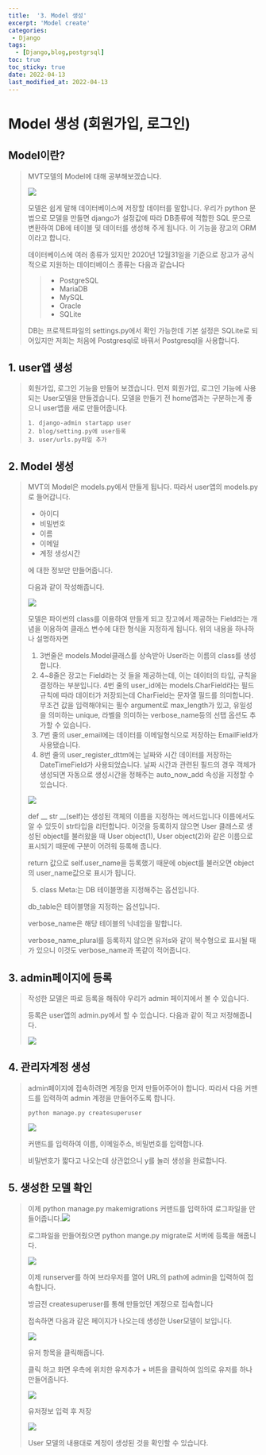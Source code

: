```yaml
---
title:  '3. Model 생성' 
excerpt: 'Model create' 
categories: 
 - Django 
tags:
  - [Django,blog,postgrsql]
toc: true
toc_sticky: true
date: 2022-04-13
last_modified_at: 2022-04-13
---
```

# Model 생성 (회원가입, 로그인)

##  Model이란?

> MVT모델의 Model에 대해 공부해보겠습니다.
>
> ![](https://img1.daumcdn.net/thumb/R1280x0/?scode=mtistory2&fname=https%3A%2F%2Fblog.kakaocdn.net%2Fdn%2Fd3wTQI%2FbtqROeURiGg%2FJhQIGJXtiDMAKUh8jxLE2K%2Fimg.jpg)
>
> 모델은 쉽게 말해 데이터베이스에 저장할 데이터를 말합니다. 우리가 python 문법으로 모델을 만들면 django가 설정값에 따라 DB종류에 적합한 SQL 문으로 변환하여 DB에 테이블 및 데이터를 생성해 주게 됩니다. 이 기능을 장고의 ORM이라고 합니다.
>
> 데이터베이스에 여러 종류가 있지만 2020년 12월31일을 기준으로 장고가 공식적으로 지원하는 데이터베이스 종류는 다음과 같습니다
>
> > - PostgreSQL
> > - MariaDB
> > - MySQL
> > - Oracle
> > - SQLite
>
> DB는 프로젝트파일의 settings.py에서 확인 가능한데 기본 설정은 SQLite로 되어있지만 저희는 처음에 Postgresql로 바꿔서 Postgresql을 사용합니다.

## 1. user앱 생성

> 회원가입, 로그인 기능을 만들어 보겠습니다. 먼저 회원가입, 로그인 기능에 사용되는 User모델을 만들겠습니다. 모델을 만들기 전 home앱과는 구분하는게 좋으니 user앱을 새로 만들어줍니다.
>
> ~~~
> 1. django-admin startapp user
> 2. blog/setting.py에 user등록
> 3. user/urls.py파일 추가
> ~~~

## 2. Model 생성

>MVT의 Model은 models.py에서 만들게 됩니다. 따라서 user앱의 models.py로 들어갑니다.
>
>- 아이디
>- 비밀번호
>- 이름
>- 이메일
>- 계정 생성시간
>
>에 대한 정보만 만들어줍니다.
>
>다음과 같이 작성해줍니다.
>
>![](https://img1.daumcdn.net/thumb/R1280x0/?scode=mtistory2&fname=https%3A%2F%2Fblog.kakaocdn.net%2Fdn%2FUY5bM%2FbtqR6uIcV3g%2FoqmJocftMK5nDU0q30LVm1%2Fimg.png)
>
>모델은 파이썬의 class를 이용하여 만들게 되고 장고에서 제공하는 Field라는 개념을 이용하여 클래스 변수에 대한 형식을 지정하게 됩니다. 위의 내용을 하나하나 설명하자면
>
>1. 3번줄은 models.Model클래스를 상속받아 User라는 이름의 class를 생성합니다.
>2. 4~8줄은 장고는 Field라는 것 들을 제공하는데, 이는 데이터의 타입, 규칙을 결정하는 부분입니다. 4번 줄의 user_id에는 models.CharField라는 필드 규칙에 따라 데이터가 저장되는데 CharField는 문자열 필드를 의미합니다. 무조건 값을 입력해야되는 필수 argument로 max_length가 있고, 유일성을 의미하는 unique, 라벨을 의미하는 verbose_name등의 선탭 옵션도 추가할 수 있습니다.
>3. 7번 줄의 user_email에는 데이터를 이메일형식으로 저장하는 EmailField가 사용됐습니다.
>4. 8번 줄의 user_register_dttm에는 날짜와 시간 데이터를 저장하는 DateTimeField가 사용되었습니다. 날짜 시간과 관련된 필드의 경우 객체가 생성되면 자동으로 생성시간을 정해주는  auto_now_add 속성을 지정할 수 있습니다.
>
>![](https://img1.daumcdn.net/thumb/R1280x0/?scode=mtistory2&fname=https%3A%2F%2Fblog.kakaocdn.net%2Fdn%2FdFuYsT%2FbtqRL4rsCYd%2FtVQrgX8VXoL6pWy5NiOwcK%2Fimg.png)
>
>def __ str __(self)는 생성된 객체의 이름을 지정하는 메서드입니다 이름에서도 알 수 있듯이 str타입을 리턴합니다. 이것을 등록하지 않으면 User 클래스로 생성된 object를 불러왔을 때 User object(1), User object(2)와 같은 이름으로 표시되기 때문에 구분이 어려워 등록해 줍니다.
>
>return 값으로 self.user_name을 등록했기 때문에 object를 불러오면 object의 user_name값으로 표시가 됩니다.
>
>5. class Meta:는 DB 테이블명을 지정해주는 옵션입니다.
>
>   db_table은 테이블명을 지정하는 옵션입니다.
>
>   verbose_name은 해당 테이블의 닉네임을 말합니다.
>
>   verbose_name_plural를 등록하지 않으면 유저s와 같이 복수형으로 표시될 때가 있으니 이것도 verbose_name과 똑같이 적어줍니다.

## 3. admin페이지에 등록

> 작성한 모델은 따로 등록을 해줘야 우리가 admin 페이지에서 볼 수 있습니다.
>
> 등록은 user앱의 admin.py에서 할 수 있습니다. 다음과 같이 적고 저정해줍니다.
>
> ![](https://img1.daumcdn.net/thumb/R1280x0/?scode=mtistory2&fname=https%3A%2F%2Fblog.kakaocdn.net%2Fdn%2Fb3LrzV%2FbtqR3SP9yXi%2FxXQvA8nnIOLMte4ApKsU7k%2Fimg.png)

## 4. 관리자계정 생성

> admin페이지에 접속하려면 계정을 먼저 만들어주어야 합니다. 따라서 다음 커맨드를 입력하여 admin 계정을 만들어주도록 합니다.
>
> ~~~
> python manage.py createsuperuser
> ~~~
>
> ![](https://img1.daumcdn.net/thumb/R1280x0/?scode=mtistory2&fname=https%3A%2F%2Fblog.kakaocdn.net%2Fdn%2Fc06WAs%2FbtqROe8i7VW%2FkWIOBG71ayK5ukdswOiGCk%2Fimg.png)
>
> 커맨드를 입력하여 이름, 이메일주소, 비밀번호를 입력합니다.
>
> 비밀번호가 짧다고 나오는데 상관없으니 y를 눌러 생성을 완료합니다.

## 5. 생성한 모델 확인

> 이제 python manage.py makemigrations 커맨드를 입력하여 로그파일을 만들어줍니다.![](https://ifh.cc/g/oZw3TJ.jpg)
>
> 로그파일을 만들어줬으면 python mange.py migrate로 서버에 등록을 해줍니다.
>
> ![](https://ifh.cc/g/y0p21c.png)
>
> 이제 runserver를 하여 브라우저를 열어 URL의 path에 admin을 입력하여 접속합니다.
>
> 방금전 createsuperuser를 통해 만들었던 계정으로 접속합니다
>
> 접속하면 다음과 같은 페이지가 나오는데 생성한 User모델이 보입니다.
>
> ![](https://img1.daumcdn.net/thumb/R1280x0/?scode=mtistory2&fname=https%3A%2F%2Fblog.kakaocdn.net%2Fdn%2FbcWX08%2FbtqROdImeFE%2FSK6QFwlPyrRIz3tGrYq2oK%2Fimg.jpg)
>
> 유저 항목을 클릭해줍니다.
>
> 클릭 하고 화면 우측에 위치한 유저추가 + 버튼을 클릭하여 임의로 유저를 하나 만들어줍니다.
>
> ![](https://ifh.cc/g/4nnVTl.png)
>
> 유저정보 입력 후 저장
>
> ![](https://ifh.cc/g/3MWOHy.jpg)
>
> User 모델의 내용대로 계정이 생성된 것을 확인할 수 있습니다.

